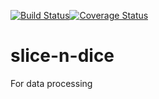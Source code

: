 [![Build Status](https://travis-ci.org/cmccandless/slice-n-dice.svg?branch=master)](https://travis-ci.org/cmccandless/slice-n-dice)[![Coverage Status](https://coveralls.io/repos/github/cmccandless/slice-n-dice/badge.svg?branch=master)](https://coveralls.io/github/cmccandless/slice-n-dice?branch=master&service=github)

# slice-n-dice
For data processing
